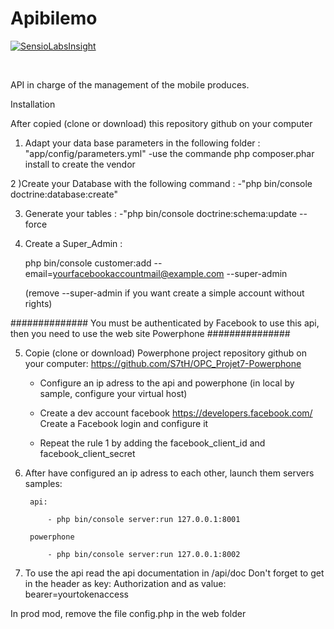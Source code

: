 <h1>Apibilemo</h1>

[![SensioLabsInsight](https://insight.sensiolabs.com/projects/d4c45487-6807-4567-b53d-3fb5655a51d5/big.png)](https://insight.sensiolabs.com/projects/d4c45487-6807-4567-b53d-3fb5655a51d5)


<br/>

API in charge of the management of the mobile produces.

Installation

After copied (clone or download) this repository github on your computer

1) Adapt your data base parameters in the following folder :        "app/config/parameters.yml"
    -use the commande php composer.phar install to create the vendor
    
2 )Create your Database with the following command : 
    -"php bin/console doctrine:database:create"

3) Generate your tables : 
    -"php bin/console doctrine:schema:update --force

4) Create a Super_Admin :

    php bin/console customer:add  --email=yourfacebookaccountmail@example.com --super-admin

    (remove --super-admin if you want create a simple account without rights)


############## You must be authenticated by Facebook to use this api, then you need to use the web site Powerphone ###############


5) Copie (clone or download) Powerphone project repository github on your computer:
    https://github.com/S7tH/OPC_Projet7-Powerphone

    - Configure an ip adress to the api and powerphone (in local by sample, configure your virtual host)

    - Create a dev account facebook
        https://developers.facebook.com/
        Create a Facebook login and configure it

    - Repeat the rule 1 by adding the facebook_client_id and facebook_client_secret


6) After have configured an ip adress to each other, launch them servers
    samples:

        api:

            - php bin/console server:run 127.0.0.1:8001

        powerphone

            - php bin/console server:run 127.0.0.1:8002

7) To use the api read the api documentation in /api/doc
    Don't forget to get in the header as key: Authorization and as value: bearer=yourtokenaccess
    
In prod mod, remove the file config.php in the web folder
